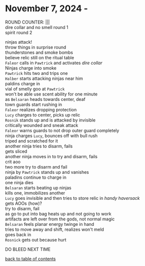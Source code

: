 # November 7, 2024 - 

ROUND COUNTER: |||  
dire collar and no smell round 1  
spirit round 2  

ninjas attack!  
throw things in surprise round  
thunderstones and smoke bombs  
believe relic still on the ritual table  
`Faleor` calls in `Pawtrick` and activates _dire collar_  
Ninjas charge into smoke  
`Pawtrick` hits two and trips one  
`Halber` starts attacking ninjas near him  
paldins charge in  
vial of smelly goo at `Pawtrick`  
won't be able use scent ability for one minute  
as `Belsaran` heads towards center, deaf  
town guards start rushing in  
`Faleor` realizes dropping protection  
`Lucy` charges to center, picks up relic  
`Rosnik` stands up and is attacked by invisible  
critically wounded and sneak attack    
`Faleor` warns guards to not drop outer guard completely  
ninja charges `Lucy`, bounces off with bull rush  
triped and scratched for it  
another ninja tries to disarm, fails  
gets sliced  
another ninja moves in to try and disarm, fails    
crit aoo  
two more try to disarm and fail  
ninja by `Pawtrick` stands up and vanishes  
paladins continue to charge in  
one ninja dies  
`Belsaran` starts beating up ninjas  
kills one, immobilizes another  
`Lucy` goes invisible and then tries to store relic in _handy haversack_  
gets AOOs (how)?  
try to disarm, fail  
as go to put into bag heats up and not going to work  
artifacts are left over from the gods, not normal magic  
`Belsaran` feels planar energy twinge in hand  
tries to move away and shift, realizes won't meld  
goes back in  
`Rosnick` gets out because hurt  

DO BLEED NEXT TIME  


[back to table of contents](/sessions/README.md)
